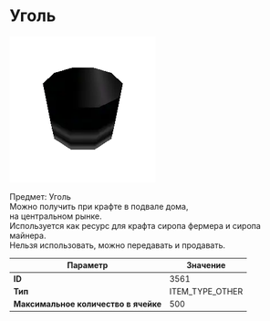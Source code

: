 # Уголь

![Item Image](../img/3561.webp?raw=true)

Предмет: Уголь<br>Можно получить при крафте в подвале дома, <br>на центральном рынке.<br>Используется как ресурс для крафта сиропа фермера и сиропа майнера.<br>Нельзя использовать, можно передавать и продавать.


| Параметр | Значение |
|----------|----------|
| **ID** | 3561 |
| **Тип** | ITEM_TYPE_OTHER |
| **Максимальное количество в ячейке** | 500 |

